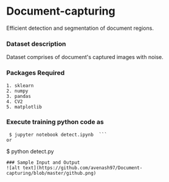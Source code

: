 # Document-capturing
Efficient detection and segmentation of document regions.

### Dataset description
Dataset comprises of document's captured images with noise. 

### Packages Required
```
1. sklearn
2. numpy
3. pandas
4. CV2
5. matplotlib
```
### Execute training python code as 
  ```
   $ jupyter notebook detect.ipynb  ```
or
  ```
   $ python detect.py
  ```
### Sample Input and Output 
![alt text](https://github.com/avenash97/Document-capturing/blob/master/github.png)


